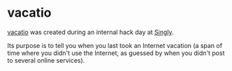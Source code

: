 vacatio
=======

[vacatio](http://vacat.io/) was created during an internal hack day at [Singly](http://www.singly.com/).

Its purpose is to tell you when you last took an Internet vacation (a span of time where you didn't use the Internet, as guessed by when you didn't post to several online services).
